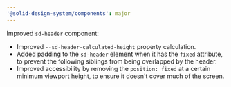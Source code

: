 ```yaml
---
'@solid-design-system/components': major
---
```


Improved `sd-header` component:
- Improved `--sd-header-calculated-height` property calculation.
- Added padding to the `sd-header` element when it has the `fixed` attribute, to prevent the following siblings from being overlapped by the header.
- Improved accessibility by removing the `position: fixed` at a certain minimum viewport height, to ensure it doesn't cover much of the screen.
